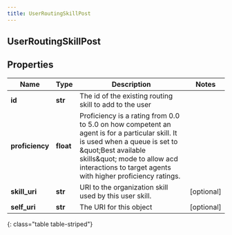 ```yaml
---
title: UserRoutingSkillPost
---
```

## UserRoutingSkillPost

## Properties

|Name | Type | Description | Notes|
|------------ | ------------- | ------------- | -------------|
| **id** | **str** | The id of the existing routing skill to add to the user | |
| **proficiency** | **float** | Proficiency is a rating from 0.0 to 5.0 on how competent an agent is for a particular skill. It is used when a queue is set to \&quot;Best available skills\&quot; mode to allow acd interactions to target agents with higher proficiency ratings. | |
| **skill_uri** | **str** | URI to the organization skill used by this user skill. | [optional] |
| **self_uri** | **str** | The URI for this object | [optional] |
{: class="table table-striped"}


